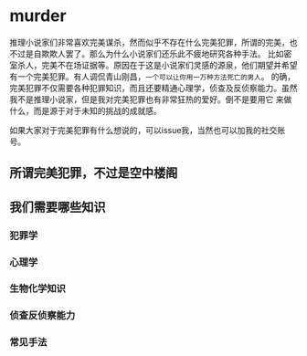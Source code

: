 # murder
推理小说家们非常喜欢完美谋杀，然而似乎不存在什么完美犯罪，所谓的完美，也不过是自欺欺人罢了。那么为什么小说家们还乐此不疲地研究各种手法。
比如密室杀人，完美不在场证据等。原因在于这是小说家们灵感的源泉，他们期望并希望有一个完美犯罪。有人调侃青山刚昌，`一个可以让你用一万种方法死亡的男人`。
的确，完美犯罪不仅需要各种犯罪知识，而且还要精通心理学，侦查及反侦察能力。虽然我不是推理小说家，但是我对完美犯罪也有非常狂热的爱好。倒不是要用它
来做什么，而是源于对于未知的挑战的成就感。

如果大家对于完美犯罪有什么想说的，可以issue我，当然也可以加我的社交账号。

## 所谓完美犯罪，不过是空中楼阁

## 我们需要哪些知识

### 犯罪学

### 心理学

### 生物化学知识

### 侦查反侦察能力

### 常见手法
